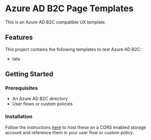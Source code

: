 # Azure AD B2C Page Templates

This is an Azure AD B2C compatible UX template.

## Features

This project contains the following templates to test Azure AD B2C:

* Iata

## Getting Started

### Prerequisites

- An Azure AD B2C directory
- User flows or custom policies

### Installation

Follow the instructions [here](https://docs.microsoft.com/azure/active-directory-b2c/active-directory-b2c-ui-customization-custom#create-an-azure-blob-storage-account) to host these on a CORS enabled storage account and reference them in your user flow or custom policy.
